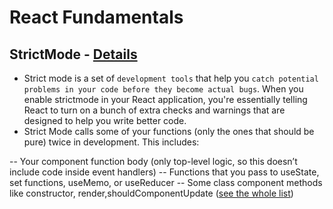 # React Fundamentals

## StrictMode - [Details](https://react.dev/reference/react/StrictMode)

- Strict mode is a set of ```development tools``` that help you ```catch potential problems in your code before they become actual bugs```. When you enable strictmode in your React application, you're essentially telling React to turn on a bunch of extra checks and warnings that are designed to help you write better code. 
- Strict Mode calls some of your functions (only the ones that should be pure) twice in development. This includes:

-- Your component function body (only top-level logic, so this doesn’t include code inside event handlers)
-- Functions that you pass to useState, set functions, useMemo, or useReducer
-- Some class component methods like constructor, render,shouldComponentUpdate ([see the whole list](https://legacy.reactjs.org/docs/strict-mode.html#detecting-unexpected-side-effects))

